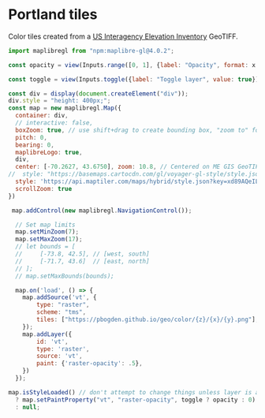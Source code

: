 # Portland tiles

Color tiles created from a [US Interagency Elevation Inventory](https://coast.noaa.gov/inventory/) GeoTIFF.

<link rel="stylesheet" type="text/css" href="https://unpkg.com/maplibre-gl@4.0.2/dist/maplibre-gl.css">

```js
import maplibregl from "npm:maplibre-gl@4.0.2";
```

```js
const opacity = view(Inputs.range([0, 1], {label: "Opacity", format: x => x.toFixed(2)}))
```

```js
const toggle = view(Inputs.toggle({label: "Toggle layer", value: true}))
```

```js
const div = display(document.createElement("div"));
div.style = "height: 400px;";
const map = new maplibregl.Map({
  container: div,
  // interactive: false,
  boxZoom: true, // use shift+drag to create bounding box, "zoom to" follows
  pitch: 0,
  bearing: 0,
  maplibreLogo: true,
  div,
  center: [-70.2627, 43.6750], zoom: 10.8, // Centered on ME GIS GeoTIFF
//  style: "https://basemaps.cartocdn.com/gl/voyager-gl-style/style.json",
  style: 'https://api.maptiler.com/maps/hybrid/style.json?key=xd89AQeIL88tBv6PUuRH',
  scrollZoom: true
})

 map.addControl(new maplibregl.NavigationControl());

  // Set map limits
  map.setMinZoom(7);
  map.setMaxZoom(17);
  // let bounds = [
  //     [-73.8, 42.5], // [west, south]
  //     [-71.7, 43.6]  // [east, north]
  // ];
  // map.setMaxBounds(bounds);

  map.on('load', () => {
    map.addSource('vt', {
        type: "raster",
        scheme: "tms",
        tiles: ["https://pbogden.github.io/geo/color/{z}/{x}/{y}.png"],
    });
    map.addLayer({
        id: 'vt',
        type: 'raster',
        source: 'vt',
        paint: {'raster-opacity': .5},
    })
  });
```

```js
map.isStyleLoaded() // don't attempt to change things unless layer is actually loaded
  ? map.setPaintProperty("vt", "raster-opacity", toggle ? opacity : 0)
  : null;
```
